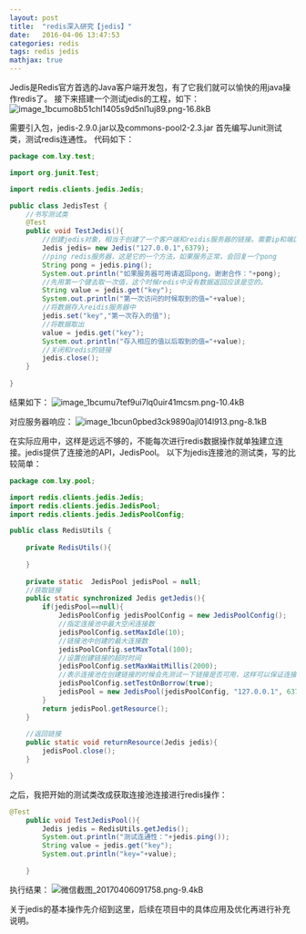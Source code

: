```yaml
---
layout: post
title:  "redis深入研究【jedis】"
date:   2016-04-06 13:47:53
categories: redis
tags: redis jedis
mathjax: true
---
```


Jedis是Redis官方首选的Java客户端开发包，有了它我们就可以愉快的用java操作redis了。
接下来搭建一个测试jedis的工程，如下：
![image_1bcumo8b51chl1405s9d5nl1uj89.png-16.8kB][1]


需要引入包，jedis-2.9.0.jar以及commons-pool2-2.3.jar
首先编写Junit测试类，测试redis连通性。
代码如下：
```java
package com.lxy.test;

import org.junit.Test;

import redis.clients.jedis.Jedis;

public class JedisTest {
    //书写测试类
    @Test
    public void TestJedis(){
        //创建jedis对象，相当于创建了一个客户端和reidis服务器的链接。需要ip和端口号，IP就是安装有redis服务的linux服务器的地址，端口号默认为6379
        Jedis jedis= new Jedis("127.0.0.1",6379);
        //ping redis服务器，这是它的一个方法，如果服务正常，会回复一个pong
        String pong = jedis.ping();
        System.out.println("如果服务器可用请返回pong，谢谢合作："+pong);
        //先用第一个键去取一次值，这个时候redis中没有数据返回应该是空的。
        String value = jedis.get("key");
        System.out.println("第一次访问的时候取到的值="+value);
        //将数据存入reidis服务器中
        jedis.set("key","第一次存入的值");
        //将数据取出
        value = jedis.get("key");
        System.out.println("存入相应的值以后取到的值="+value);
        //关闭和redis的链接
        jedis.close();
    }
    
}
```
结果如下：
![image_1bcumu7tef9ui7lq0uir41mcsm.png-10.4kB][2]


对应服务器响应：
![image_1bcun0pbed3ck9890ajl014l913.png-8.1kB][3]


在实际应用中，这样是远远不够的，不能每次进行redis数据操作就单独建立连接。jedis提供了连接池的API，JedisPool。
以下为jedis连接池的测试类，写的比较简单：
```java
package com.lxy.pool;

import redis.clients.jedis.Jedis;
import redis.clients.jedis.JedisPool;
import redis.clients.jedis.JedisPoolConfig;

public class RedisUtils {
    
    private RedisUtils(){
    
    }
    
    private static  JedisPool jedisPool = null;
    //获取链接
    public static synchronized Jedis getJedis(){
        if(jedisPool==null){
            JedisPoolConfig jedisPoolConfig = new JedisPoolConfig();
            //指定连接池中最大空闲连接数
            jedisPoolConfig.setMaxIdle(10);
            //链接池中创建的最大连接数
            jedisPoolConfig.setMaxTotal(100);
            //设置创建链接的超时时间
            jedisPoolConfig.setMaxWaitMillis(2000);
            //表示连接池在创建链接的时候会先测试一下链接是否可用，这样可以保证连接池中的链接都可用的。
            jedisPoolConfig.setTestOnBorrow(true);
            jedisPool = new JedisPool(jedisPoolConfig, "127.0.0.1", 6379);
        }
        return jedisPool.getResource();
    }
    
    //返回链接
    public static void returnResource(Jedis jedis){
        jedisPool.close();
    }

}
```
之后，我把开始的测试类改成获取连接池连接进行redis操作：
```java
@Test
    public void TestJedisPool(){
    	Jedis jedis = RedisUtils.getJedis();
    	System.out.println("测试连通性："+jedis.ping());
    	String value = jedis.get("key");
    	System.out.println("key="+value);
    	
    }
```
执行结果：
![微信截图_20170406091758.png-9.4kB][4]

关于jedis的基本操作先介绍到这里，后续在项目中的具体应用及优化再进行补充说明。


  [1]: http://static.zybuluo.com/coldxiangyu/zhmdcwnc3lthm0br6chxyq5j/image_1bcumo8b51chl1405s9d5nl1uj89.png
  [2]: http://static.zybuluo.com/coldxiangyu/akmm8febtfw0b8slt2o4m0ey/image_1bcumu7tef9ui7lq0uir41mcsm.png
  [3]: http://static.zybuluo.com/coldxiangyu/3nabdpwqp8xkw4w8bkzso31b/image_1bcun0pbed3ck9890ajl014l913.png
  [4]: http://static.zybuluo.com/coldxiangyu/4g237yq29vuj8561r30zzpt6/%E5%BE%AE%E4%BF%A1%E6%88%AA%E5%9B%BE_20170406091758.png
